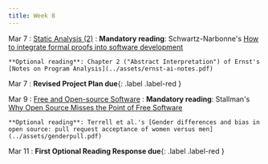```yaml
---
title: Week 8
---
```


Mar 7
: [Static Analysis (2)](../assets/lecture-14-15-static-analysis.pdf)
  : **Mandatory reading**: Schwartz-Narbonne's [How to integrate formal proofs into software development](https://www.amazon.science/blog/how-to-integrate-formal-proofs-into-software-development)

    **Optional reading**: Chapter 2 ("Abstract Interpretation") of Ernst's [Notes on Program Analysis](../assets/ernst-ai-notes.pdf)

Mar 7
 : **Revised Project Plan due**{: .label .label-red } 


Mar 9
: [Free and Open-source Software](#)
  : **Mandatory reading**: Stallman's [Why Open Source Misses the Point of Free Software](https://www.gnu.org/philosophy/open-source-misses-the-point.en.html)

    **Optional reading**: Terrell et al.'s [Gender differences and bias in open source: pull request acceptance of women versus men](../assets/genderpull.pdf)

Mar 11
 : **First Optional Reading Response due**{: .label .label-red } 
